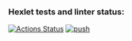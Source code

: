 ### Hexlet tests and linter status:
[![Actions Status](https://github.com/HolySpiridon/devops-for-programmers-project-74/actions/workflows/hexlet-check.yml/badge.svg)](https://github.com/HolySpiridon/devops-for-programmers-project-74/actions)
[![push](https://github.com/HolySpiridon/devops-for-programmers-project-74/actions/workflows/push.yml/badge.svg)](https://github.com/HolySpiridon/devops-for-programmers-project-74/actions/workflows/push.yml)